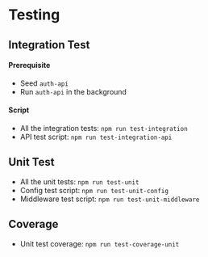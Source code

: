 # Testing

## Integration Test

#### Prerequisite

- Seed `auth-api`
- Run `auth-api` in the background

#### Script

- All the integration tests: `npm run test-integration`
- API test script: `npm run test-integration-api`

## Unit Test

- All the unit tests: `npm run test-unit`
- Config test script: `npm run test-unit-config`
- Middleware test script: `npm run test-unit-middleware`

## Coverage

- Unit test coverage: `npm run test-coverage-unit`
